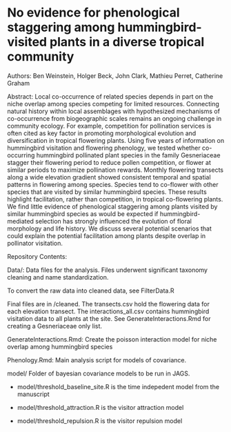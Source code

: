# No evidence for phenological staggering among hummingbird-visited plants in a diverse tropical community 

Authors: Ben Weinstein, Holger Beck, John Clark, Mathieu Perret, Catherine Graham

Abstract:
  Local co-occurrence of related species depends in part on the niche overlap among species competing for limited resources. Connecting natural history within local assemblages with hypothesized mechanisms of co-occurrence from biogeographic scales remains an ongoing challenge in community ecology. For example, competition for pollination services is often cited as key factor in promoting morphological evolution and diversification in tropical flowering plants. Using five years of information on hummingbird visitation and flowering phenology, we tested whether co-occurring hummingbird pollinated plant species in the family Gesneriaceae stagger their flowering period to reduce pollen competition, or flower at similar periods to maximize pollination rewards. Monthly flowering transects along a wide elevation gradient showed consistent temporal and spatial patterns in flowering among species. Species tend to co-flower with other species that are visited by similar hummingbird species. These results highlight facilitation, rather than competition, in tropical co-flowering plants. We find little evidence of phenological staggering among plants visited by similar hummingbird species as would be expected if hummingbird-mediated selection has strongly influenced the evolution of floral morphology and life history. We discuss several potential scenarios that could explain the potential facilitation among plants despite overlap in pollinator visitation. 
  
Repository Contents:

Data/: Data files for the analysis. Files underwent significant taxonomy cleaning and name standardization.

To convert the raw data into cleaned data, see FilterData.R

Final files are in /cleaned. The transects.csv hold the flowering data for each elevation transect. The interactions_all.csv contains hummingbird visitation data to all plants at the site. See GenerateInteractions.Rmd for creating a Gesneriaceae only list.

GenerateInteractions.Rmd: Create the poisson interaction model for niche overlap among hummingbird species

Phenology.Rmd: Main analysis script for models of covariance.

model/ Folder of bayesian covariance models to be run in JAGS.

* model/threshold_baseline_site.R is the time indepedent model from the manuscript

* model/threshold_attraction.R is the visitor attraction model

* model/threshold_repulsion.R is the visitor repulsion model


